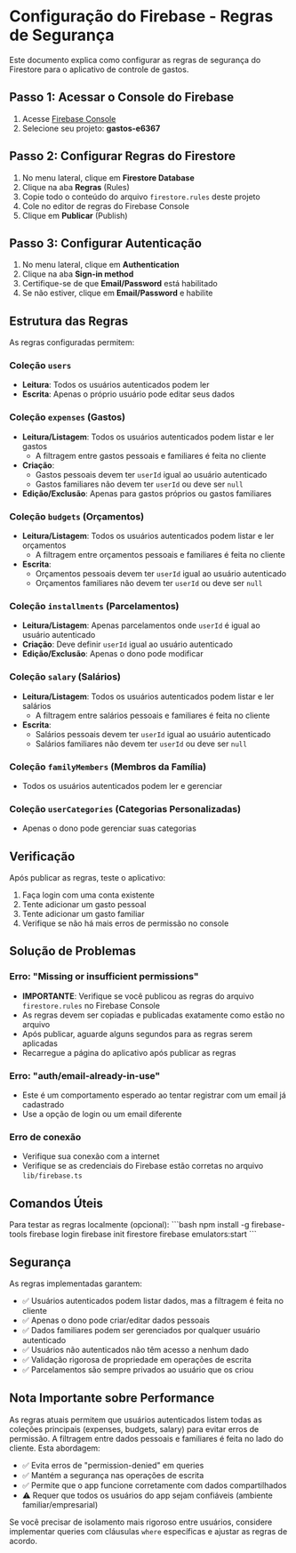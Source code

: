# Configuração do Firebase - Regras de Segurança

Este documento explica como configurar as regras de segurança do Firestore para o aplicativo de controle de gastos.

## Passo 1: Acessar o Console do Firebase

1. Acesse [Firebase Console](https://console.firebase.google.com/)
2. Selecione seu projeto: **gastos-e6367**

## Passo 2: Configurar Regras do Firestore

1. No menu lateral, clique em **Firestore Database**
2. Clique na aba **Regras** (Rules)
3. Copie todo o conteúdo do arquivo `firestore.rules` deste projeto
4. Cole no editor de regras do Firebase Console
5. Clique em **Publicar** (Publish)

## Passo 3: Configurar Autenticação

1. No menu lateral, clique em **Authentication**
2. Clique na aba **Sign-in method**
3. Certifique-se de que **Email/Password** está habilitado
4. Se não estiver, clique em **Email/Password** e habilite

## Estrutura das Regras


As regras configuradas permitem:

### Coleção `users`
- **Leitura**: Todos os usuários autenticados podem ler
- **Escrita**: Apenas o próprio usuário pode editar seus dados

### Coleção `expenses` (Gastos)
- **Leitura/Listagem**: Todos os usuários autenticados podem listar e ler gastos
  - A filtragem entre gastos pessoais e familiares é feita no cliente
- **Criação**: 
  - Gastos pessoais devem ter `userId` igual ao usuário autenticado
  - Gastos familiares não devem ter `userId` ou deve ser `null`
- **Edição/Exclusão**: Apenas para gastos próprios ou gastos familiares

### Coleção `budgets` (Orçamentos)
- **Leitura/Listagem**: Todos os usuários autenticados podem listar e ler orçamentos
  - A filtragem entre orçamentos pessoais e familiares é feita no cliente
- **Escrita**: 
  - Orçamentos pessoais devem ter `userId` igual ao usuário autenticado
  - Orçamentos familiares não devem ter `userId` ou deve ser `null`

### Coleção `installments` (Parcelamentos)
- **Leitura/Listagem**: Apenas parcelamentos onde `userId` é igual ao usuário autenticado
- **Criação**: Deve definir `userId` igual ao usuário autenticado
- **Edição/Exclusão**: Apenas o dono pode modificar

### Coleção `salary` (Salários)
- **Leitura/Listagem**: Todos os usuários autenticados podem listar e ler salários
  - A filtragem entre salários pessoais e familiares é feita no cliente
- **Escrita**: 
  - Salários pessoais devem ter `userId` igual ao usuário autenticado
  - Salários familiares não devem ter `userId` ou deve ser `null`

### Coleção `familyMembers` (Membros da Família)
- Todos os usuários autenticados podem ler e gerenciar

### Coleção `userCategories` (Categorias Personalizadas)
- Apenas o dono pode gerenciar suas categorias

## Verificação

Após publicar as regras, teste o aplicativo:

1. Faça login com uma conta existente
2. Tente adicionar um gasto pessoal
3. Tente adicionar um gasto familiar
4. Verifique se não há mais erros de permissão no console

## Solução de Problemas

### Erro: "Missing or insufficient permissions"
- **IMPORTANTE**: Verifique se você publicou as regras do arquivo `firestore.rules` no Firebase Console
- As regras devem ser copiadas e publicadas exatamente como estão no arquivo
- Após publicar, aguarde alguns segundos para as regras serem aplicadas
- Recarregue a página do aplicativo após publicar as regras

### Erro: "auth/email-already-in-use"
- Este é um comportamento esperado ao tentar registrar com um email já cadastrado
- Use a opção de login ou um email diferente

### Erro de conexão
- Verifique sua conexão com a internet
- Verifique se as credenciais do Firebase estão corretas no arquivo `lib/firebase.ts`

## Comandos Úteis

Para testar as regras localmente (opcional):
\`\`\`bash
npm install -g firebase-tools
firebase login
firebase init firestore
firebase emulators:start
\`\`\`

## Segurança


As regras implementadas garantem:
- ✅ Usuários autenticados podem listar dados, mas a filtragem é feita no cliente
- ✅ Apenas o dono pode criar/editar dados pessoais
- ✅ Dados familiares podem ser gerenciados por qualquer usuário autenticado
- ✅ Usuários não autenticados não têm acesso a nenhum dado
- ✅ Validação rigorosa de propriedade em operações de escrita
- ✅ Parcelamentos são sempre privados ao usuário que os criou

## Nota Importante sobre Performance

As regras atuais permitem que usuários autenticados listem todas as coleções principais (expenses, budgets, salary) para evitar erros de permissão. A filtragem entre dados pessoais e familiares é feita no lado do cliente. Esta abordagem:

- ✅ Evita erros de "permission-denied" em queries
- ✅ Mantém a segurança nas operações de escrita
- ✅ Permite que o app funcione corretamente com dados compartilhados
- ⚠️ Requer que todos os usuários do app sejam confiáveis (ambiente familiar/empresarial)

Se você precisar de isolamento mais rigoroso entre usuários, considere implementar queries com cláusulas `where` específicas e ajustar as regras de acordo.
